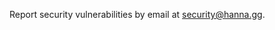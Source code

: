 Report security vulnerabilities by email at [security@hanna.gg](security-email).

[security-email]: mailto:security@hanna.gg
